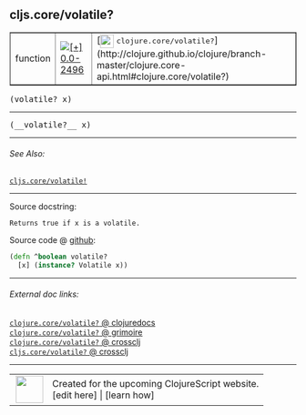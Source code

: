 ## cljs.core/volatile?



 <table border="1">
<tr>
<td>function</td>
<td><a href="https://github.com/cljsinfo/cljs-api-docs/tree/0.0-2496"><img valign="middle" alt="[+] 0.0-2496" title="Added in 0.0-2496" src="https://img.shields.io/badge/+-0.0--2496-lightgrey.svg"></a> </td>
<td>
[<img height="24px" valign="middle" src="http://i.imgur.com/1GjPKvB.png"> <samp>clojure.core/volatile?</samp>](http://clojure.github.io/clojure/branch-master/clojure.core-api.html#clojure.core/volatile?)
</td>
</tr>
</table>

<samp>(volatile? x)</samp><br>

---

 <samp>
(__volatile?__ x)<br>
</samp>

---



###### See Also:

[`cljs.core/volatile!`](../cljs.core/volatileBANG.md)<br>

---


Source docstring:

```
Returns true if x is a volatile.
```


Source code @ [github]():

```clj
(defn ^boolean volatile?
  [x] (instance? Volatile x))
```

<!--
Repo - tag - source tree - lines:

 <pre>

</pre>

-->

---



###### External doc links:

[`clojure.core/volatile?` @ clojuredocs](http://clojuredocs.org/clojure.core/volatile_q)<br>
[`clojure.core/volatile?` @ grimoire](http://conj.io/store/v1/org.clojure/clojure/1.7.0-beta3/clj/clojure.core/volatile%3F/)<br>
[`clojure.core/volatile?` @ crossclj](http://crossclj.info/fun/clojure.core/volatile%3F.html)<br>
[`cljs.core/volatile?` @ crossclj](http://crossclj.info/fun/cljs.core.cljs/volatile%3F.html)<br>

---

 <table>
<tr><td>
<img valign="middle" align="right" width="48px" src="http://i.imgur.com/Hi20huC.png">
</td><td>
Created for the upcoming ClojureScript website.<br>
[edit here] | [learn how]
</td></tr></table>

[edit here]:https://github.com/cljsinfo/cljs-api-docs/blob/master/cljsdoc/cljs.core/volatileQMARK.cljsdoc
[learn how]:https://github.com/cljsinfo/cljs-api-docs/wiki/cljsdoc-files

<!--

This information was too distracting to show to readers, but I'll leave it
commented here since it is helpful to:

- pretty-print the data used to generate this document
- and show how to retrieve that data



The API data for this symbol:

```clj
{:return-type boolean,
 :ns "cljs.core",
 :name "volatile?",
 :signature ["[x]"],
 :name-encode "volatileQMARK",
 :history [["+" "0.0-2496"]],
 :type "function",
 :clj-equiv {:full-name "clojure.core/volatile?",
             :url "http://clojure.github.io/clojure/branch-master/clojure.core-api.html#clojure.core/volatile?"},
 :related ["cljs.core/volatile!"],
 :full-name-encode "cljs.core/volatileQMARK",
 :source {:code "(defn ^boolean volatile?\n  [x] (instance? Volatile x))",
          :title "Source code",
          :repo "clojurescript",
          :tag "r1.8.51",
          :filename "src/main/cljs/cljs/core.cljs",
          :lines [4197 4199],
          :url "https://github.com/clojure/clojurescript/blob/r1.8.51/src/main/cljs/cljs/core.cljs#L4197-L4199"},
 :usage ["(volatile? x)"],
 :full-name "cljs.core/volatile?",
 :docstring "Returns true if x is a volatile.",
 :cljsdoc-url "https://github.com/cljsinfo/cljs-api-docs/blob/master/cljsdoc/cljs.core/volatileQMARK.cljsdoc"}

```

Retrieve the API data for this symbol:

```clj
;; from Clojure REPL
(require '[clojure.edn :as edn])
(-> (slurp "https://raw.githubusercontent.com/cljsinfo/cljs-api-docs/catalog/cljs-api.edn")
    (edn/read-string)
    (get-in [:symbols "cljs.core/volatile?"]))
```

-->
